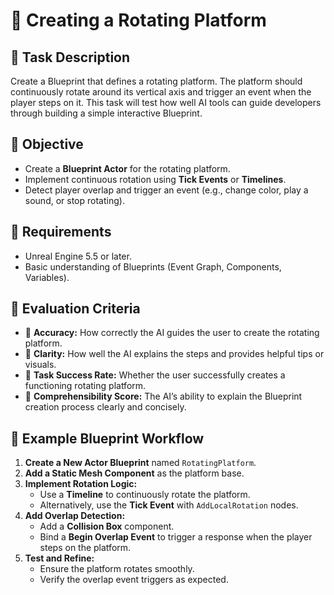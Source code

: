 # 🎯 Creating a Rotating Platform

## 📌 Task Description
Create a Blueprint that defines a rotating platform. The platform should continuously rotate around its vertical axis and trigger an event when the player steps on it. This task will test how well AI tools can guide developers through building a simple interactive Blueprint.

## 🎯 Objective
- Create a **Blueprint Actor** for the rotating platform.
- Implement continuous rotation using **Tick Events** or **Timelines**.
- Detect player overlap and trigger an event (e.g., change color, play a sound, or stop rotating).

## 🔨 Requirements
- Unreal Engine 5.5 or later.
- Basic understanding of Blueprints (Event Graph, Components, Variables).

## 📐 Evaluation Criteria
- 📐 **Accuracy:** How correctly the AI guides the user to create the rotating platform.
- 📝 **Clarity:** How well the AI explains the steps and provides helpful tips or visuals.
- 📌 **Task Success Rate:** Whether the user successfully creates a functioning rotating platform.
- 💬 **Comprehensibility Score:** The AI’s ability to explain the Blueprint creation process clearly and concisely.

## 📁 Example Blueprint Workflow
1. **Create a New Actor Blueprint** named `RotatingPlatform`.  
2. **Add a Static Mesh Component** as the platform base.  
3. **Implement Rotation Logic:**  
   - Use a **Timeline** to continuously rotate the platform.  
   - Alternatively, use the **Tick Event** with `AddLocalRotation` nodes.  
4. **Add Overlap Detection:**  
   - Add a **Collision Box** component.  
   - Bind a **Begin Overlap Event** to trigger a response when the player steps on the platform.  
5. **Test and Refine:**  
   - Ensure the platform rotates smoothly.  
   - Verify the overlap event triggers as expected.  



